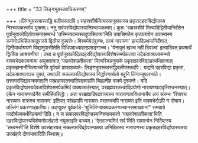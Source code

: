 +++
title = "33 लिङ्गभूयस्त्वाधिकरणम्"

+++
॥लिंगभूयस्त्वास्तद्धि बलीयस्तदपि॥ सहस्रशीर्षमित्यस्यानुवाकस्य प्रकृतदहराविद्योपास्य निश्चायकत्वमेव युक्तम्। नतु सर्वपरविद्योपास्यानिश्चायकत्वम्। कुतः 'सहस्रशीर्ष'मित्यादिद्वितीयानिर्देशेन पूर्वानुवाकोदितोपासनासम्बन्धे 'तस्मिन्यदन्तस्तदुपासितव्य'मिति उपासिगतेन कृत्प्रत्ययेन उपास्यस्य कर्मणोऽभिहितत्वादुपास्ये द्वितीयानुपपत्तेः। विश्वमेवेदंपुरुषः, तत्त्वं नारायण' इत्यादिप्रथमानिर्देशात् द्वितीयार्थाश्रयणे विद्यामुपासीतेति विधिपदाध्याहारप्रसङ्गाच्च। 'येनावृतं खञ्च महीं दिवञ्च' इत्यादिवत् प्रथमार्थे द्वितीया आश्रयणीया। तथा च पूर्वानुवाकोदितदहरविद्योपास्यविशेषसमर्पकतया तदेकवाक्यत्वसम्भवे वाक्यभेदकल्पनाया अयुक्तत्वात् 'पद्मकोशप्रतीकाश' मित्यस्मिन्ननुवाके प्रकृतदहरविद्याप्रत्यभिज्ञानात् प्रकृतहानानौचित्याच्चे'ति पूर्वपक्षे प्राप्तउच्यते- लिङ्गभूयस्त्वात्तद्धिबलीयस्तदपि। यद्यपि दहरविद्या प्रकृता, तदेकवाक्यत्वञ्च युक्तं, तथाऽपि सकलपरविद्योपास्य निर्द्धारणार्थत्वे बहूनि लिंगान्युपलभ्यंते। तत्तत्परविद्यावाक्यगतानि परब्रह्मपरतत्त्वादिपदरूपाणि चिह्नानीह वाक्ये दृश्यन्ते। यदि प्रकृतविद्योपास्यदेवताविशेषसमर्पकमिदं वाक्यजातंस्यात्, परब्रह्मपरतत्त्वादिप्रयोगो नारायणपदावृत्तिश्चनस्यात्। एकेन नारायणपदेनैव समीहितसिद्धेः। अतः परब्रह्मादिपदवाच्यस्य नारायणत्वविधानायैव अयं संरम्भः 'शिवश्च नारायणः शक्रश्च नारायण' इतिवत् परंब्रह्मापि नारायणः परतत्त्वमपि नारायण इति वाक्यभेदोऽपि न दोषाय। तल्लिंगं प्रकरणाद्बलीयः। तदप्युक्तं पूर्वकांडे-'श्रुतिलिंगवाक्यप्रकरणस्थानसमाख्यानां" समवाये परदौर्बल्यमर्थविप्रकर्षा'दिति। न च सकलपरविद्योपास्यनिश्चायकत्वे 'पद्मकोशप्रतीकाश'मिति दहरविद्योपास्यविशेषणोपसंहारो नयुक्तइति वाच्यम्। 'ऐतदात्म्यमिदं सर्व'मिति सामान्येन निर्दिष्टस्य 'तत्त्वमसी'ति विशेषे उपसंहारवत् सकलपरविद्योपास्यतया अभिहितस्य नारायणस्य प्रकृतदहरविद्योपास्यतया उपसंहारे दोषाभावादिति स्थितम्॥